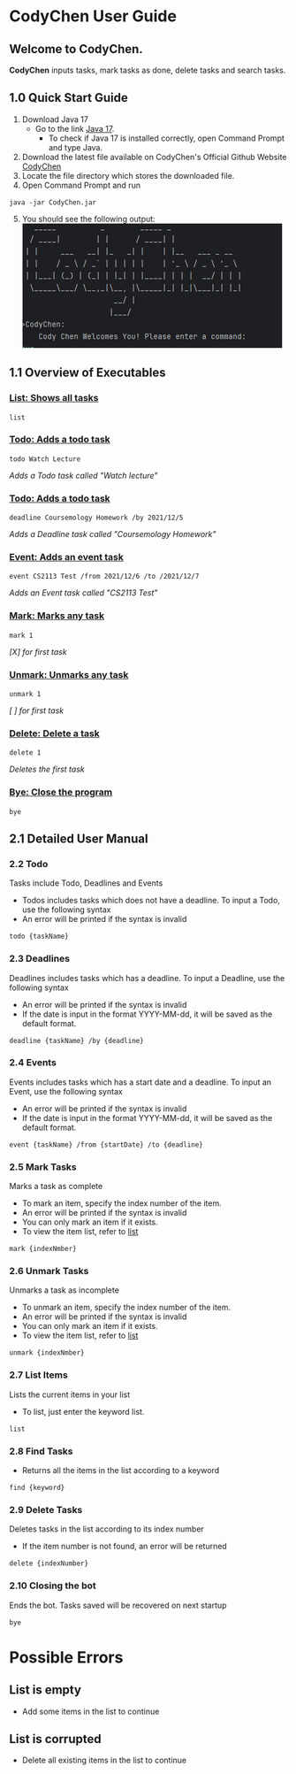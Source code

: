 # CodyChen User Guide

## Welcome to CodyChen.
**CodyChen** inputs tasks, mark tasks as done, delete tasks and search tasks.

## 1.0 Quick Start Guide
1. Download Java 17 
    - Go to the link [Java 17](https://www.oracle.com/java/technologies/javase/jdk17-archive-downloads.html). 
      - To check if Java 17 is installed correctly, open Command Prompt and type Java.
2. Download the latest file available on CodyChen's Official Github Website [CodyChen](https://github.com/lowjunchen/ip/releases)
3. Locate the file directory which stores the downloaded file.
4. Open Command Prompt and run
```
java -jar CodyChen.jar
```
5. You should see the following output:
   ![Screenshot](startScreen.png)

## 1.1 Overview of Executables
### [List: Shows all tasks](#list)
```
list
```

### [Todo: Adds a todo task](#todo)
```
todo Watch Lecture
```
*Adds a Todo task called "Watch lecture"*

### [Todo: Adds a todo task](#deadline)
```
deadline Coursemology Homework /by 2021/12/5
```
*Adds a Deadline task called "Coursemology Homework"*

### [Event: Adds an event task](#event)
```
event CS2113 Test /from 2021/12/6 /to /2021/12/7
```
*Adds an Event task called "CS2113 Test"*

### [Mark: Marks any task](#mark)
```
mark 1
```
*\[X\] for first task*
### [Unmark: Unmarks any task](#unmark)
```
unmark 1
```
*\[ \]  for first task*
### [Delete: Delete a task](#delete)
```
delete 1
```
*Deletes the first task*
### [Bye: Close the program](#bye)
```
bye
```


## 2.1 Detailed User Manual
### 2.2 Todo
<a id ="todo"></a>
Tasks include Todo, Deadlines and Events
* Todos includes tasks which does not have a deadline. To input a Todo, use the following syntax
* An error will be printed if the syntax is invalid
```
todo {taskName}
```

### 2.3 Deadlines
<a id ="deadline"></a>
Deadlines includes tasks which has a deadline. To input a Deadline, use the following syntax
* An error will be printed if the syntax is invalid 
* If the date is input in the format YYYY-MM-dd, it will be saved as the default format.
```
deadline {taskName} /by {deadline}
```

### 2.4 Events
<a id ="event"></a>
Events includes tasks which has a start date and a deadline. To input an Event, use the following syntax
* An error will be printed if the syntax is invalid
* If the date is input in the format YYYY-MM-dd, it will be saved as the default format.
```
event {taskName} /from {startDate} /to {deadline}
```

### 2.5 Mark Tasks
<a name ="mark"></a>
Marks a task as complete
* To mark an item, specify the index number of the item.
* An error will be printed if the syntax is invalid
* You can only mark an item if it exists. 
* To view the item list, refer to [list](#list)
```
mark {indexNmber}
```

### 2.6 Unmark Tasks
<a name ="unmark"></a>
Unmarks a task as incomplete
* To unmark an item, specify the index number of the item.
* An error will be printed if the syntax is invalid
* You can only mark an item if it exists.
* To view the item list, refer to [list](#list)
```
unmark {indexNmber}
```

### 2.7 List Items
<a name ="list"></a>
Lists the current items in your list
* To list, just enter the keyword list. 
```
list
```

### 2.8 Find Tasks
<a name ="find"></a>
* Returns all the items in the list according to a keyword

```
find {keyword}
```

### 2.9 Delete Tasks
<a name ="delete"></a>
Deletes tasks in the list according to its index number
* If the item number is not found, an error will be returned
```
delete {indexNumber}
```

### 2.10 Closing the bot
<a name ="bye"></a>
Ends the bot. Tasks saved will be recovered on next startup
```
bye
```



# Possible Errors
## List is empty
* Add some items in the list to continue

## List is corrupted
* Delete all existing items in the list to continue